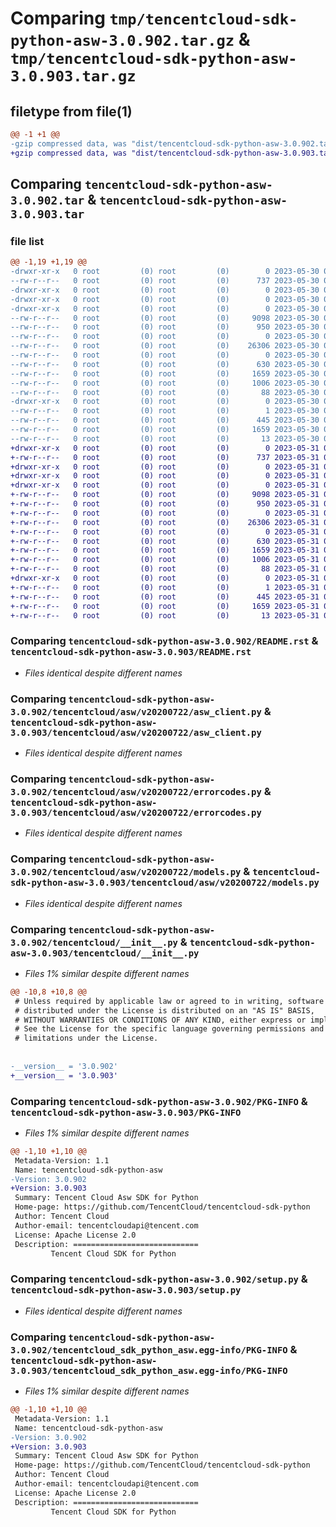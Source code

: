 # Comparing `tmp/tencentcloud-sdk-python-asw-3.0.902.tar.gz` & `tmp/tencentcloud-sdk-python-asw-3.0.903.tar.gz`

## filetype from file(1)

```diff
@@ -1 +1 @@
-gzip compressed data, was "dist/tencentcloud-sdk-python-asw-3.0.902.tar", last modified: Tue May 30 00:15:09 2023, max compression
+gzip compressed data, was "dist/tencentcloud-sdk-python-asw-3.0.903.tar", last modified: Wed May 31 02:01:44 2023, max compression
```

## Comparing `tencentcloud-sdk-python-asw-3.0.902.tar` & `tencentcloud-sdk-python-asw-3.0.903.tar`

### file list

```diff
@@ -1,19 +1,19 @@
-drwxr-xr-x   0 root         (0) root         (0)        0 2023-05-30 00:15:09.000000 tencentcloud-sdk-python-asw-3.0.902/
--rw-r--r--   0 root         (0) root         (0)      737 2023-05-30 00:15:09.000000 tencentcloud-sdk-python-asw-3.0.902/README.rst
-drwxr-xr-x   0 root         (0) root         (0)        0 2023-05-30 00:15:09.000000 tencentcloud-sdk-python-asw-3.0.902/tencentcloud/
-drwxr-xr-x   0 root         (0) root         (0)        0 2023-05-30 00:15:09.000000 tencentcloud-sdk-python-asw-3.0.902/tencentcloud/asw/
-drwxr-xr-x   0 root         (0) root         (0)        0 2023-05-30 00:15:09.000000 tencentcloud-sdk-python-asw-3.0.902/tencentcloud/asw/v20200722/
--rw-r--r--   0 root         (0) root         (0)     9098 2023-05-30 00:15:09.000000 tencentcloud-sdk-python-asw-3.0.902/tencentcloud/asw/v20200722/asw_client.py
--rw-r--r--   0 root         (0) root         (0)      950 2023-05-30 00:15:09.000000 tencentcloud-sdk-python-asw-3.0.902/tencentcloud/asw/v20200722/errorcodes.py
--rw-r--r--   0 root         (0) root         (0)        0 2023-05-30 00:15:09.000000 tencentcloud-sdk-python-asw-3.0.902/tencentcloud/asw/v20200722/__init__.py
--rw-r--r--   0 root         (0) root         (0)    26306 2023-05-30 00:15:09.000000 tencentcloud-sdk-python-asw-3.0.902/tencentcloud/asw/v20200722/models.py
--rw-r--r--   0 root         (0) root         (0)        0 2023-05-30 00:15:09.000000 tencentcloud-sdk-python-asw-3.0.902/tencentcloud/asw/__init__.py
--rw-r--r--   0 root         (0) root         (0)      630 2023-05-30 00:15:09.000000 tencentcloud-sdk-python-asw-3.0.902/tencentcloud/__init__.py
--rw-r--r--   0 root         (0) root         (0)     1659 2023-05-30 00:15:09.000000 tencentcloud-sdk-python-asw-3.0.902/PKG-INFO
--rw-r--r--   0 root         (0) root         (0)     1006 2023-05-30 00:15:09.000000 tencentcloud-sdk-python-asw-3.0.902/setup.py
--rw-r--r--   0 root         (0) root         (0)       88 2023-05-30 00:15:09.000000 tencentcloud-sdk-python-asw-3.0.902/setup.cfg
-drwxr-xr-x   0 root         (0) root         (0)        0 2023-05-30 00:15:09.000000 tencentcloud-sdk-python-asw-3.0.902/tencentcloud_sdk_python_asw.egg-info/
--rw-r--r--   0 root         (0) root         (0)        1 2023-05-30 00:15:09.000000 tencentcloud-sdk-python-asw-3.0.902/tencentcloud_sdk_python_asw.egg-info/dependency_links.txt
--rw-r--r--   0 root         (0) root         (0)      445 2023-05-30 00:15:09.000000 tencentcloud-sdk-python-asw-3.0.902/tencentcloud_sdk_python_asw.egg-info/SOURCES.txt
--rw-r--r--   0 root         (0) root         (0)     1659 2023-05-30 00:15:09.000000 tencentcloud-sdk-python-asw-3.0.902/tencentcloud_sdk_python_asw.egg-info/PKG-INFO
--rw-r--r--   0 root         (0) root         (0)       13 2023-05-30 00:15:09.000000 tencentcloud-sdk-python-asw-3.0.902/tencentcloud_sdk_python_asw.egg-info/top_level.txt
+drwxr-xr-x   0 root         (0) root         (0)        0 2023-05-31 02:01:44.000000 tencentcloud-sdk-python-asw-3.0.903/
+-rw-r--r--   0 root         (0) root         (0)      737 2023-05-31 02:01:44.000000 tencentcloud-sdk-python-asw-3.0.903/README.rst
+drwxr-xr-x   0 root         (0) root         (0)        0 2023-05-31 02:01:44.000000 tencentcloud-sdk-python-asw-3.0.903/tencentcloud/
+drwxr-xr-x   0 root         (0) root         (0)        0 2023-05-31 02:01:44.000000 tencentcloud-sdk-python-asw-3.0.903/tencentcloud/asw/
+drwxr-xr-x   0 root         (0) root         (0)        0 2023-05-31 02:01:44.000000 tencentcloud-sdk-python-asw-3.0.903/tencentcloud/asw/v20200722/
+-rw-r--r--   0 root         (0) root         (0)     9098 2023-05-31 02:01:44.000000 tencentcloud-sdk-python-asw-3.0.903/tencentcloud/asw/v20200722/asw_client.py
+-rw-r--r--   0 root         (0) root         (0)      950 2023-05-31 02:01:44.000000 tencentcloud-sdk-python-asw-3.0.903/tencentcloud/asw/v20200722/errorcodes.py
+-rw-r--r--   0 root         (0) root         (0)        0 2023-05-31 02:01:44.000000 tencentcloud-sdk-python-asw-3.0.903/tencentcloud/asw/v20200722/__init__.py
+-rw-r--r--   0 root         (0) root         (0)    26306 2023-05-31 02:01:44.000000 tencentcloud-sdk-python-asw-3.0.903/tencentcloud/asw/v20200722/models.py
+-rw-r--r--   0 root         (0) root         (0)        0 2023-05-31 02:01:44.000000 tencentcloud-sdk-python-asw-3.0.903/tencentcloud/asw/__init__.py
+-rw-r--r--   0 root         (0) root         (0)      630 2023-05-31 02:01:44.000000 tencentcloud-sdk-python-asw-3.0.903/tencentcloud/__init__.py
+-rw-r--r--   0 root         (0) root         (0)     1659 2023-05-31 02:01:44.000000 tencentcloud-sdk-python-asw-3.0.903/PKG-INFO
+-rw-r--r--   0 root         (0) root         (0)     1006 2023-05-31 02:01:44.000000 tencentcloud-sdk-python-asw-3.0.903/setup.py
+-rw-r--r--   0 root         (0) root         (0)       88 2023-05-31 02:01:44.000000 tencentcloud-sdk-python-asw-3.0.903/setup.cfg
+drwxr-xr-x   0 root         (0) root         (0)        0 2023-05-31 02:01:44.000000 tencentcloud-sdk-python-asw-3.0.903/tencentcloud_sdk_python_asw.egg-info/
+-rw-r--r--   0 root         (0) root         (0)        1 2023-05-31 02:01:44.000000 tencentcloud-sdk-python-asw-3.0.903/tencentcloud_sdk_python_asw.egg-info/dependency_links.txt
+-rw-r--r--   0 root         (0) root         (0)      445 2023-05-31 02:01:44.000000 tencentcloud-sdk-python-asw-3.0.903/tencentcloud_sdk_python_asw.egg-info/SOURCES.txt
+-rw-r--r--   0 root         (0) root         (0)     1659 2023-05-31 02:01:44.000000 tencentcloud-sdk-python-asw-3.0.903/tencentcloud_sdk_python_asw.egg-info/PKG-INFO
+-rw-r--r--   0 root         (0) root         (0)       13 2023-05-31 02:01:44.000000 tencentcloud-sdk-python-asw-3.0.903/tencentcloud_sdk_python_asw.egg-info/top_level.txt
```

### Comparing `tencentcloud-sdk-python-asw-3.0.902/README.rst` & `tencentcloud-sdk-python-asw-3.0.903/README.rst`

 * *Files identical despite different names*

### Comparing `tencentcloud-sdk-python-asw-3.0.902/tencentcloud/asw/v20200722/asw_client.py` & `tencentcloud-sdk-python-asw-3.0.903/tencentcloud/asw/v20200722/asw_client.py`

 * *Files identical despite different names*

### Comparing `tencentcloud-sdk-python-asw-3.0.902/tencentcloud/asw/v20200722/errorcodes.py` & `tencentcloud-sdk-python-asw-3.0.903/tencentcloud/asw/v20200722/errorcodes.py`

 * *Files identical despite different names*

### Comparing `tencentcloud-sdk-python-asw-3.0.902/tencentcloud/asw/v20200722/models.py` & `tencentcloud-sdk-python-asw-3.0.903/tencentcloud/asw/v20200722/models.py`

 * *Files identical despite different names*

### Comparing `tencentcloud-sdk-python-asw-3.0.902/tencentcloud/__init__.py` & `tencentcloud-sdk-python-asw-3.0.903/tencentcloud/__init__.py`

 * *Files 1% similar despite different names*

```diff
@@ -10,8 +10,8 @@
 # Unless required by applicable law or agreed to in writing, software
 # distributed under the License is distributed on an "AS IS" BASIS,
 # WITHOUT WARRANTIES OR CONDITIONS OF ANY KIND, either express or implied.
 # See the License for the specific language governing permissions and
 # limitations under the License.
 
 
-__version__ = '3.0.902'
+__version__ = '3.0.903'
```

### Comparing `tencentcloud-sdk-python-asw-3.0.902/PKG-INFO` & `tencentcloud-sdk-python-asw-3.0.903/PKG-INFO`

 * *Files 1% similar despite different names*

```diff
@@ -1,10 +1,10 @@
 Metadata-Version: 1.1
 Name: tencentcloud-sdk-python-asw
-Version: 3.0.902
+Version: 3.0.903
 Summary: Tencent Cloud Asw SDK for Python
 Home-page: https://github.com/TencentCloud/tencentcloud-sdk-python
 Author: Tencent Cloud
 Author-email: tencentcloudapi@tencent.com
 License: Apache License 2.0
 Description: ============================
         Tencent Cloud SDK for Python
```

### Comparing `tencentcloud-sdk-python-asw-3.0.902/setup.py` & `tencentcloud-sdk-python-asw-3.0.903/setup.py`

 * *Files identical despite different names*

### Comparing `tencentcloud-sdk-python-asw-3.0.902/tencentcloud_sdk_python_asw.egg-info/PKG-INFO` & `tencentcloud-sdk-python-asw-3.0.903/tencentcloud_sdk_python_asw.egg-info/PKG-INFO`

 * *Files 1% similar despite different names*

```diff
@@ -1,10 +1,10 @@
 Metadata-Version: 1.1
 Name: tencentcloud-sdk-python-asw
-Version: 3.0.902
+Version: 3.0.903
 Summary: Tencent Cloud Asw SDK for Python
 Home-page: https://github.com/TencentCloud/tencentcloud-sdk-python
 Author: Tencent Cloud
 Author-email: tencentcloudapi@tencent.com
 License: Apache License 2.0
 Description: ============================
         Tencent Cloud SDK for Python
```

